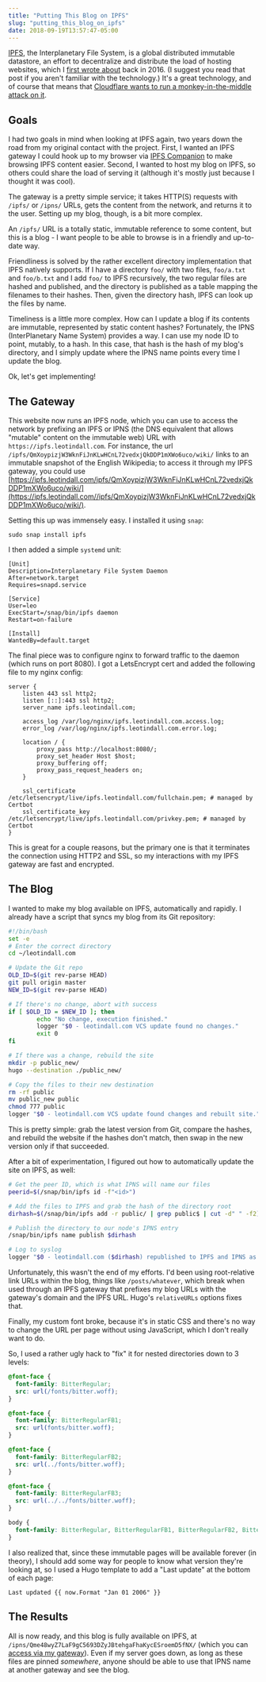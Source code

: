 ```yaml
---
title: "Putting This Blog on IPFS"
slug: "putting_this_blog_on_ipfs"
date: 2018-09-19T13:57:47-05:00
---
```


[IPFS](https://ipfs.io/), the Interplanetary File System, is a global distributed immutable
datastore, an effort to decentralize and distribute the load of hosting websites, which
I [first wrote about](/post/ipfs-the-interplanetary-file-system/) back in 2016. (I suggest
you read that post if you aren't familiar with the technology.) It's a great technology,
and of course that means that
[Cloudflare wants to run a monkey-in-the-middle attack on it](https://blog.cloudflare.com/distributed-web-gateway/).

## Goals

I had two goals in mind when looking at IPFS again, two years down the road from my original
contact with the project. First, I wanted an IPFS gateway I could hook up to my browser
via [IPFS Companion](https://github.com/ipfs-shipyard/ipfs-companion) to make browsing
IPFS content easier. Second, I wanted to host my blog on IPFS, so others could share
the load of serving it (although it's mostly just because I thought it was cool).

The gateway is a pretty simple service; it takes HTTP(S) requests with `/ipfs/` or `/ipns/`
URLs, gets the content from the network, and returns it to the user. Setting up my blog,
though, is a bit more complex.

An `/ipfs/` URL is a totally static, immutable reference to some content, but this is
a blog - I want people to be able to browse is in a friendly and up-to-date way.

Friendliness is solved by the rather excellent directory implementation that IPFS natively
supports. If I have a directory `foo/` with two files, `foo/a.txt` and `foo/b.txt` and I
add `foo/` to IPFS recursively, the two regular files are hashed and published, and the
directory is published as a table mapping the filenames to their hashes. Then, given the
directory hash, IPFS can look up the files by name.

Timeliness is a little more complex. How can I update a blog if its contents are immutable,
represented by static content hashes? Fortunately, the IPNS (InterPlanetary Name System)
provides a way. I can use my node ID to point, mutably, to a hash. In this case, that hash
is the hash of my blog's directory, and I simply update where the IPNS name points every
time I update the blog.

Ok, let's get implementing!

## The Gateway

This website now runs an IPFS node, which you can use to access the network by prefixing
an IPFS or IPNS (the DNS equivalent that allows "mutable" content on the immutable web)
URL with `https://ipfs.leotindall.com`. For instance, the url `/ipfs/QmXoypizjW3WknFiJnKLwHCnL72vedxjQkDDP1mXWo6uco/wiki/`
links to an immutable snapshot of the English Wikipedia; to access it through my IPFS
gateway, you could use [https://ipfs.leotindall.com/ipfs/QmXoypizjW3WknFiJnKLwHCnL72vedxjQkDDP1mXWo6uco/wiki/](https://ipfs.leotindall.com//ipfs/QmXoypizjW3WknFiJnKLwHCnL72vedxjQkDDP1mXWo6uco/wiki/).

Setting this up was immensely easy. I installed it using `snap`:

```
sudo snap install ipfs
```

I then added a simple `systemd` unit:

```
[Unit]
Description=Interplanetary File System Daemon
After=network.target
Requires=snapd.service

[Service]
User=leo
ExecStart=/snap/bin/ipfs daemon
Restart=on-failure

[Install]
WantedBy=default.target
```

The final piece was to configure nginx to forward traffic to the daemon (which runs on
port 8080). I got a LetsEncrypt cert and added the following file to my nginx config:

```nginx
server {
    listen 443 ssl http2;
    listen [::]:443 ssl http2;
    server_name ipfs.leotindall.com;

    access_log /var/log/nginx/ipfs.leotindall.com.access.log;
    error_log /var/log/nginx/ipfs.leotindall.com.error.log;

    location / {
        proxy_pass http://localhost:8080/;
        proxy_set_header Host $host;
        proxy_buffering off;
        proxy_pass_request_headers on;
    }

    ssl_certificate /etc/letsencrypt/live/ipfs.leotindall.com/fullchain.pem; # managed by Certbot
    ssl_certificate_key /etc/letsencrypt/live/ipfs.leotindall.com/privkey.pem; # managed by Certbot
}
```

This is great for a couple reasons, but the primary one is that it terminates the connection
using HTTP2 and SSL, so my interactions with my IPFS gateway are fast and encrypted.

## The Blog

I wanted to make my blog available on IPFS, automatically and rapidly. I already have a
script that syncs my blog from its Git repository:

```bash
#!/bin/bash
set -e
# Enter the correct directory
cd ~/leotindall.com

# Update the Git repo
OLD_ID=$(git rev-parse HEAD)
git pull origin master
NEW_ID=$(git rev-parse HEAD)

# If there's no change, abort with success
if [ $OLD_ID = $NEW_ID ]; then
        echo "No change, execution finished."
        logger "$0 - leotindall.com VCS update found no changes."
        exit 0
fi

# If there was a change, rebuild the site
mkdir -p public_new/
hugo --destination ./public_new/

# Copy the files to their new destination
rm -rf public
mv public_new public
chmod 777 public
logger "$0 - leotindall.com VCS update found changes and rebuilt site."
```

This is pretty simple: grab the latest version from Git, compare the hashes, and rebuild
the website if the hashes don't match, then swap in the new version only if that
succeeded.

After a bit of experimentation, I figured out how to automatically update the site on
IPFS, as well:

```bash
# Get the peer ID, which is what IPNS will name our files
peerid=$(/snap/bin/ipfs id -f"<id>")

# Add the files to IPFS and grab the hash of the directory root
dirhash=$(/snap/bin/ipfs add -r public/ | grep public$ | cut -d" " -f2)

# Publish the directory to our node's IPNS entry
/snap/bin/ipfs name publish $dirhash

# Log to syslog
logger "$0 - leotindall.com ($dirhash) republished to IPFS and IPNS as ($peerid)"
```

Unfortunately, this wasn't the end of my efforts. I'd been using root-relative link URLs
within the blog, things like `/posts/whatever`, which break when used through an IPFS
gateway that prefixes my blog URLs with the gateway's domain and the IPFS URL. Hugo's
`relativeURLs` options fixes that.

Finally, my custom font broke, because it's in static CSS and there's no way to change the
URL per page without using JavaScript, which I don't really want to do.

So, I used a rather ugly hack to "fix" it for nested directories down to 3 levels:

```css
@font-face {
  font-family: BitterRegular;
  src: url(/fonts/bitter.woff);
}

@font-face {
  font-family: BitterRegularFB1;
  src: url(fonts/bitter.woff);
}

@font-face {
  font-family: BitterRegularFB2;
  src: url(../fonts/bitter.woff);
}

@font-face {
  font-family: BitterRegularFB3;
  src: url(../../fonts/bitter.woff);
}

body {
  font-family: BitterRegular, BitterRegularFB1, BitterRegularFB2, BitterRegularFB3, serif, 'Apple Color Emoji', 'Segoe UI Emoji', 'Segoe UI Symbol', 'Symbola';
}
```

I also realized that, since these immutable pages will be available forever (in theory),
I should add some way for people to know what version they're looking at, so I used
a Hugo template to add a "Last update" at the bottom of each page:

```
Last updated {{ now.Format "Jan 01 2006" }}
```

## The Results

All is now ready, and this blog is fully available on IPFS, at `/ipns/Qme48wyZ7LaF9gC5693DZyJBtehgaFhaKycESroemD5fNX/` (which you can [access via my gateway](https://ipfs.leotindall.com/ipns/Qme48wyZ7LaF9gC5693DZyJBtehgaFhaKycESroemD5fNX/)). Even if my server goes down, as long as these files are pinned _somewhere_, 
anyone should be able to use that IPNS name at another gateway and see the blog.


